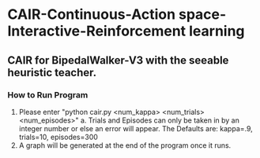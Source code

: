 # CAIR-Continuous-Action space-Interactive-Reinforcement learning

 ## CAIR for BipedalWalker-V3 with the seeable heuristic teacher. 
 
 ### How to Run Program
 1. Please enter "python cair.py <num_kappa> <num_trials> <num_episodes>"
    a. Trials and Episodes can only be taken in by an integer number or else an error will appear. The
    Defaults are: kappa=.9, trials=10, episodes=300
 2. A graph will be generated at the end of the program once it runs.
